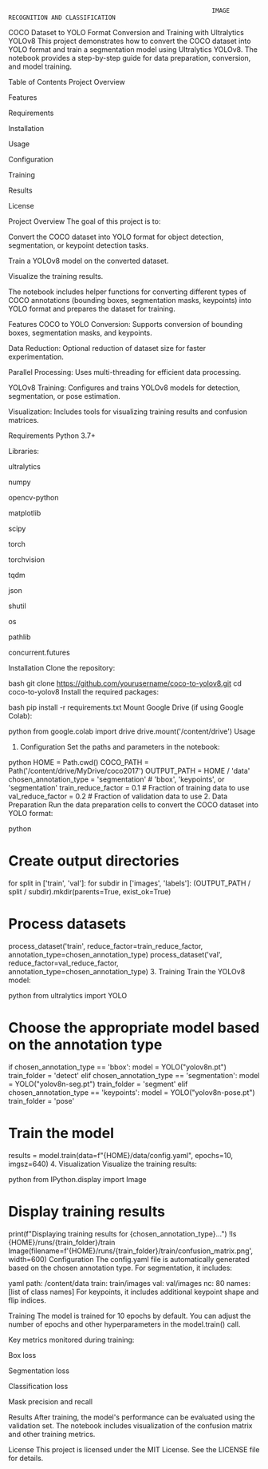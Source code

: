                                                              IMAGE RECOGNITION AND CLASSIFICATION 


COCO Dataset to YOLO Format Conversion and Training with Ultralytics YOLOv8
This project demonstrates how to convert the COCO dataset into YOLO format and train a segmentation model using Ultralytics YOLOv8. The notebook provides a step-by-step guide for data preparation, conversion, and model training.

Table of Contents
Project Overview

Features

Requirements

Installation

Usage

Configuration

Training

Results

License

Project Overview
The goal of this project is to:

Convert the COCO dataset into YOLO format for object detection, segmentation, or keypoint detection tasks.

Train a YOLOv8 model on the converted dataset.

Visualize the training results.

The notebook includes helper functions for converting different types of COCO annotations (bounding boxes, segmentation masks, keypoints) into YOLO format and prepares the dataset for training.

Features
COCO to YOLO Conversion: Supports conversion of bounding boxes, segmentation masks, and keypoints.

Data Reduction: Optional reduction of dataset size for faster experimentation.

Parallel Processing: Uses multi-threading for efficient data processing.

YOLOv8 Training: Configures and trains YOLOv8 models for detection, segmentation, or pose estimation.

Visualization: Includes tools for visualizing training results and confusion matrices.

Requirements
Python 3.7+

Libraries:

ultralytics

numpy

opencv-python

matplotlib

scipy

torch

torchvision

tqdm

json

shutil

os

pathlib

concurrent.futures

Installation
Clone the repository:

bash
git clone https://github.com/yourusername/coco-to-yolov8.git
cd coco-to-yolov8
Install the required packages:

bash
pip install -r requirements.txt
Mount Google Drive (if using Google Colab):

python
from google.colab import drive
drive.mount('/content/drive')
Usage
1. Configuration
Set the paths and parameters in the notebook:

python
HOME = Path.cwd()
COCO_PATH = Path('/content/drive/MyDrive/coco2017')
OUTPUT_PATH = HOME / 'data'
chosen_annotation_type = 'segmentation'  # 'bbox', 'keypoints', or 'segmentation'
train_reduce_factor = 0.1  # Fraction of training data to use
val_reduce_factor = 0.2    # Fraction of validation data to use
2. Data Preparation
Run the data preparation cells to convert the COCO dataset into YOLO format:

python
# Create output directories
for split in ['train', 'val']:
    for subdir in ['images', 'labels']:
        (OUTPUT_PATH / split / subdir).mkdir(parents=True, exist_ok=True)

# Process datasets
process_dataset('train', reduce_factor=train_reduce_factor, annotation_type=chosen_annotation_type)
process_dataset('val', reduce_factor=val_reduce_factor, annotation_type=chosen_annotation_type)
3. Training
Train the YOLOv8 model:

python
from ultralytics import YOLO

# Choose the appropriate model based on the annotation type
if chosen_annotation_type == 'bbox':
    model = YOLO("yolov8n.pt")
    train_folder = 'detect'
elif chosen_annotation_type == 'segmentation':
    model = YOLO("yolov8n-seg.pt")
    train_folder = 'segment'
elif chosen_annotation_type == 'keypoints':
    model = YOLO("yolov8n-pose.pt")
    train_folder = 'pose'

# Train the model
results = model.train(data=f"{HOME}/data/config.yaml", epochs=10, imgsz=640)
4. Visualization
Visualize the training results:

python
from IPython.display import Image

# Display training results
print(f"Displaying training results for {chosen_annotation_type}...")
!ls {HOME}/runs/{train_folder}/train
Image(filename=f'{HOME}/runs/{train_folder}/train/confusion_matrix.png', width=600)
Configuration
The config.yaml file is automatically generated based on the chosen annotation type. For segmentation, it includes:

yaml
path: /content/data
train: train/images
val: val/images
nc: 80
names: [list of class names]
For keypoints, it includes additional keypoint shape and flip indices.

Training
The model is trained for 10 epochs by default. You can adjust the number of epochs and other hyperparameters in the model.train() call.

Key metrics monitored during training:

Box loss

Segmentation loss

Classification loss

Mask precision and recall

Results
After training, the model's performance can be evaluated using the validation set. The notebook includes visualization of the confusion matrix and other training metrics.

License
This project is licensed under the MIT License. See the LICENSE file for details.

